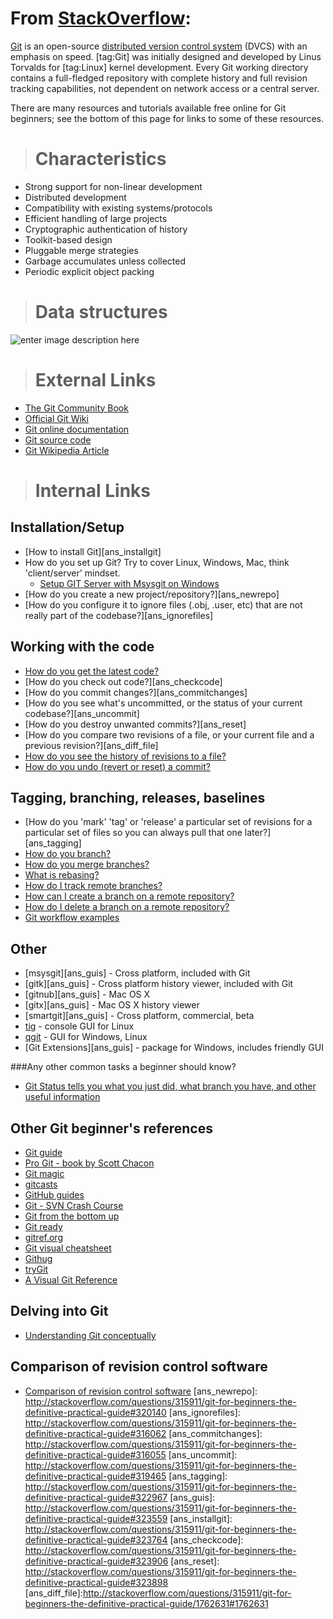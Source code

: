 # From [StackOverflow](http://stackoverflow.com/tags/git/info):

[Git](http://git-scm.com/) is an open-source [distributed version control system][1] (DVCS) with an emphasis on speed. [tag:Git] was initially designed and developed by Linus Torvalds for [tag:Linux] kernel development. Every Git working directory contains a full-fledged repository with complete history and full revision tracking capabilities, not dependent on network access or a central server.

There are many resources and tutorials available free online for Git beginners; see the bottom of this page for links to some of these resources.

>Characteristics
>==============

 - Strong support for non-linear development
 - Distributed development
 - Compatibility with existing systems/protocols
 - Efficient handling of large projects
 - Cryptographic authentication of history
 - Toolkit-based design
 - Pluggable merge strategies
 - Garbage accumulates unless collected
 - Periodic explicit object packing

>Data structures
>==============

![enter image description here][2]

>External Links
>==============

- [The Git Community Book](http://book.git-scm.com/)
- [Official Git Wiki](https://git.wiki.kernel.org/)
- [Git online documentation](http://git-scm.com/documentation)
- [Git source code](http://git.kernel.org/?p=git/git.git;a=summary)
- [Git Wikipedia Article](http://en.wikipedia.org/wiki/Git_(software))

>Internal Links
>==============

Installation/Setup
------------------

  - [How to install Git][ans_installgit]
  - How do you set up Git?  Try to cover Linux, Windows, Mac, think 'client/server' mindset.
    - [Setup GIT Server with Msysgit on Windows][3]
  - [How do you create a new project/repository?][ans_newrepo]
  - [How do you configure it to ignore files (.obj, .user, etc) that are not really part of the codebase?][ans_ignorefiles]

Working with the code
---------------------

  - [How do you get the latest code?][4]
  - [How do you check out code?][ans_checkcode]
  - [How do you commit changes?][ans_commitchanges]
  - [How do you see what's uncommitted, or the status of your current codebase?][ans_uncommit]
  - [How do you destroy unwanted commits?][ans_reset]
  - [How do you compare two revisions of a file, or your current file and a previous revision?][ans_diff_file]
  - [How do you see the history of revisions to a file?][5]
  - [How do you undo (revert or reset) a commit?][6]

Tagging, branching, releases, baselines
----------------------------

  - [How do you 'mark' 'tag' or 'release' a particular set of revisions for a particular set of files so you can always pull that one later?][ans_tagging]
  - [How do you branch?][7]
  - [How do you merge branches?][8]
  - [What is rebasing?][9]
  - [How do I track remote branches?][10]
  - [How can I create a branch on a remote repository?][11]
  - [How do I delete a branch on a remote repository?][12]
  - [Git workflow examples][13]

Other
-----

 - [msysgit][ans_guis] - Cross platform, included with Git
 - [gitk][ans_guis] - Cross platform history viewer, included with Git
 - [gitnub][ans_guis] - Mac OS X
 - [gitx][ans_guis] - Mac OS X history viewer
 - [smartgit][ans_guis] - Cross platform, commercial, beta
 - [tig][14] - console GUI for Linux
 - [qgit][15] - GUI for Windows, Linux
 - [Git Extensions][ans_guis] - package for Windows, includes friendly GUI

###Any other common tasks a beginner should know?
 - [Git Status tells you what you just did, what branch you have, and other useful information][16]

Other Git beginner's references
--------------------

  - [Git guide][17]
  - [Pro Git - book by Scott Chacon][18]
  - [Git magic][19]
  - [gitcasts][20]
  - [GitHub guides][21]
  - [Git - SVN Crash Course][22]
  - [Git from the bottom up][23]
  - [Git ready][24]
  - [gitref.org][25]
  - [Git visual cheatsheet][26]
  - [Githug][27]
  - [tryGit][28]
  - [A Visual Git Reference][29]

Delving into Git
--------------------

  - [Understanding Git conceptually][30]

Comparison of revision control software
--------------------
  - [Comparison of revision control software][31]
  [ans_newrepo]: http://stackoverflow.com/questions/315911/git-for-beginners-the-definitive-practical-guide#320140
  [ans_ignorefiles]: http://stackoverflow.com/questions/315911/git-for-beginners-the-definitive-practical-guide#316062
  [ans_commitchanges]: http://stackoverflow.com/questions/315911/git-for-beginners-the-definitive-practical-guide#316055
  [ans_uncommit]: http://stackoverflow.com/questions/315911/git-for-beginners-the-definitive-practical-guide#319465
  [ans_tagging]: http://stackoverflow.com/questions/315911/git-for-beginners-the-definitive-practical-guide#322967
  [ans_guis]: http://stackoverflow.com/questions/315911/git-for-beginners-the-definitive-practical-guide#323559
  [ans_installgit]: http://stackoverflow.com/questions/315911/git-for-beginners-the-definitive-practical-guide#323764
  [ans_checkcode]: http://stackoverflow.com/questions/315911/git-for-beginners-the-definitive-practical-guide#323906
  [ans_reset]: http://stackoverflow.com/questions/315911/git-for-beginners-the-definitive-practical-guide#323898
  [ans_diff_file]:http://stackoverflow.com/questions/315911/git-for-beginners-the-definitive-practical-guide/1762631#1762631


  [1]: http://stackoverflow.com/tags/dvcs/info
  [2]: http://i.stack.imgur.com/GEGy5.png
  [3]: http://stackoverflow.com/questions/1482824/setup-git-server-with-msysgit-on-windows
  [4]: http://stackoverflow.com/questions/315911/git-for-beginners-the-definitive-practical-guide/1350157#1350157
  [5]: http://stackoverflow.com/questions/315911/git-for-beginners-the-definitive-practical-guide/2114836#2114836
  [6]: http://stackoverflow.com/questions/315911/git-for-beginners-the-definitive-practical-guide/323898#323898
  [7]: http://stackoverflow.com/questions/315911/git-for-beginners-the-definitive-practical-guide/816614#816614
  [8]: http://stackoverflow.com/questions/315911/git-for-beginners-the-definitive-practical-guide/816636#816636
  [9]: http://stackoverflow.com/questions/315911/git-for-beginners-the-definitive-practical-guide/5985070#5985070
  [10]: http://stackoverflow.com/questions/315911/git-for-beginners-the-definitive-practical-guide/1590791#1590791
  [11]: http://stackoverflow.com/questions/315911/git-for-beginners-the-definitive-practical-guide/1590803#1590803
  [12]: http://stackoverflow.com/questions/315911/git-for-beginners-the-definitive-practical-guide/5977604#5977604
  [13]: http://stackoverflow.com/questions/315911/git-for-beginners-the-definitive-practical-guide/5968622#5968622
  [14]: http://stackoverflow.com/questions/315911/git-for-beginners-the-definitive-practical-guide/322989#322989
  [15]: http://stackoverflow.com/questions/315911/git-for-beginners-the-definitive-practical-guide/644129#644129
  [16]: http://stackoverflow.com/questions/315911/git-for-beginners-the-definitive-practical-guide/319465#319465
  [17]: http://wiki.sourcemage.org/Git_Guide
  [18]: http://book.git-scm.com/
  [19]: http://www-cs-students.stanford.edu/~blynn/gitmagic/
  [20]: http://www.gitcasts.com/
  [21]: http://help.github.com/
  [22]: http://git.or.cz/course/svn.html "Git - SVN Crash Course"
  [23]: http://www.newartisans.com/2008/04/git-from-the-bottom-up/
  [24]: http://www.gitready.com/
  [25]: http://gitref.org/
  [26]: http://www.ndpsoftware.com/git-cheatsheet.html
  [27]: https://github.com/Gazler/githug
  [28]: http://try.github.com/
  [29]: http://marklodato.github.com/visual-git-guide/index-en.html
  [30]: http://www.eecs.harvard.edu/~cduan/technical/git/
  [31]: http://en.wikipedia.org/wiki/Comparison_of_revision_control_software